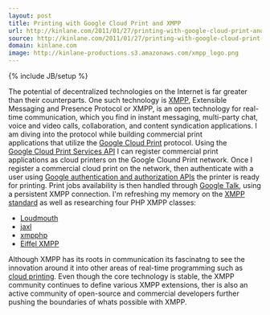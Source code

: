 ```yaml
---
layout: post
title: Printing with Google Cloud Print and XMPP
url: http://kinlane.com/2011/01/27/printing-with-google-cloud-print-and-xmpp/
source: http://kinlane.com/2011/01/27/printing-with-google-cloud-print-and-xmpp/
domain: kinlane.com
image: http://kinlane-productions.s3.amazonaws.com/xmpp_logo.png
---
```

{% include JB/setup %}<p><!DOCTYPE html PUBLIC "-//W3C//DTD XHTML 1.0 Transitional//EN"
    "http://www.w3.org/TR/xhtml1/DTD/xhtml1-transitional.dtd">
<html xmlns="http://www.w3.org/1999/xhtml">
  <head>
    <title></title>
  </head>
  <body>
    The potential of decentralized technologies on the Internet is far greater than their counterparts. One such technology is <a href="http://xmpp.org/" target="_blank">XMPP</a>, Extensible
    Messaging and Presence Protocol or XMPP, is an open technology for real-time communication, which you find in instant messaging, multi-party chat, voice and video calls, collaboration, and
    content syndication applications. <img style="padding: 20px;" src="http://kinlane-productions.s3.amazonaws.com/xmpp_logo.png" alt="" align="right" /> I am diving into the protocol while building
    commercial print applications that utilize the <a href="http://code.google.com/apis/cloudprint/" target="_blank">Google Cloud Print</a> protocol. Using the <a href=
    "http://code.google.com/apis/cloudprint/docs/proxyinterfaces.html" target="_blank">Google Cloud Print Services API</a> I can register commercial print applications as cloud printers on the Google
    Clound Print network. Once I register a commercial cloud print on the network, then authenticate with a user using <a href="http://code.google.com/apis/accounts/docs/OAuth.html" target=
    "_blank">Google authentication and authorization APIs</a> the printer is ready for printing. Print jobs availability is then handled through <a href="http://www.google.com/talk/" target=
    "_blank">Google Talk</a>, using a persistent XMPP connection. I'm refreshing my memory on the <a href="http://xmpp.org/" target="_blank">XMPP standard</a> as well as researching four PHP XMPP
    classes:
    <ul class="mainlist">
      <li>
        <a href="http://groups.google.com/group/loudmouth-dev?pli=1" target="_blank">Loudmouth</a>
      </li>
      <li>
        <a href="http://code.google.com/p/jaxl/" target="_blank">jaxl</a>
      </li>
      <li>
        <a href="http://code.google.com/p/xmpphp/" target="_blank">xmpphp</a>
      </li>
      <li>
        <a href="http://bricabrac.origo.ethz.ch/wiki/Eiffel_XMPP" target="_blank">Eiffel XMPP</a>
      </li>
    </ul>Although XMPP has its roots in communication its fascinatng to see the innovation around it into other areas of real-time programming such as <a href=
    "http://www.kinlane.com/category/cloud-computing/cloud-print/" target="_blank">cloud printing</a>. Even though the core technology is stable, the XMPP community continues to define various XMPP
    extensions, ther is also an active community of open-source and commercial developers further pushing the boundaries of whats possible with XMPP.
  </body>
</html></p>
